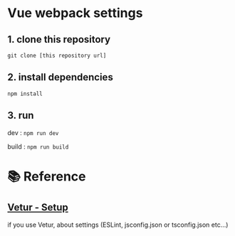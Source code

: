 # Vue webpack settings

## 1. clone this repository

`git clone [this repository url]`

## 2. install dependencies

`npm install`

## 3. run

dev : `npm run dev`

build : `npm run build`

# 📚 Reference

## [Vetur - Setup](https://vuejs.github.io/vetur/guide/setup.html#extensions)

if you use Vetur, about settings (ESLint, jsconfig.json or tsconfig.json etc...)
